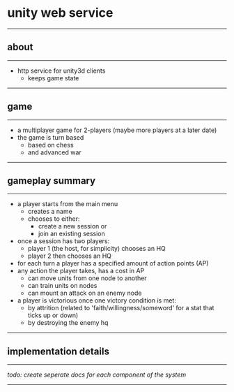 # unity web service

* * *

## about

* * *

- http service for unity3d clients
  - keeps game state

* * *

## game

* * *

- a multiplayer game for 2-players (maybe more players at a later date)
- the game is turn based
  - based on chess
  - and advanced war

* * *

## gameplay summary

* * *

- a player starts from the main menu
  - creates a name
  - chooses to either:
    - create a new session or
    - join an existing session
- once a session has two players:
  - player 1 (the host, for simplicity) chooses an HQ
  - player 2 then chooses an HQ
- for each turn a player has a specified amount of action points (AP)
- any action the player takes, has a cost in AP
  - can move units from one node to another
  - can train units on nodes
  - can mount an attack on an enemy node
- a player is victorious once one victory condition is met:
  - by attrition (related to 'faith/willingness/someword' for a stat that ticks up or down)
  - by destroying the enemy hq

* * *

## implementation details

* * *

_todo: create seperate docs for each component of the system_

* * *

